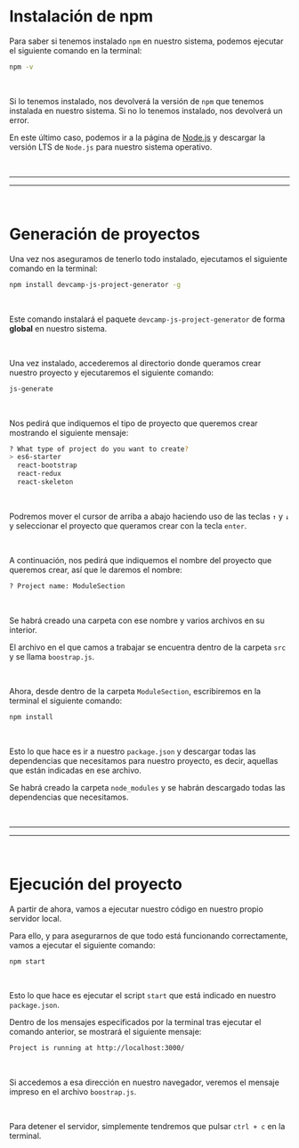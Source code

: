 # Instalación de npm

Para saber si tenemos instalado `npm` en nuestro sistema, podemos ejecutar el siguiente comando en la terminal:

```bash
npm -v
```

<br>

Si lo tenemos instalado, nos devolverá la versión de `npm` que tenemos instalada en nuestro sistema. Si no lo tenemos instalado, nos devolverá un error.

En este último caso, podemos ir a la página de [Node.js](https://nodejs.org/es/) y descargar la versión LTS de `Node.js` para nuestro sistema operativo.


<br><hr>
<hr><br>


# Generación de proyectos

Una vez nos aseguramos de tenerlo todo instalado, ejecutamos el siguiente comando en la terminal:

```bash
npm install devcamp-js-project-generator -g
```

<br>

Este comando instalará el paquete `devcamp-js-project-generator` de forma **global** en nuestro sistema.

<br>

Una vez instalado, accederemos al directorio donde queramos crear nuestro proyecto y ejecutaremos el siguiente comando:

```bash
js-generate
```

<br>

Nos pedirá que indiquemos el tipo de proyecto que queremos crear mostrando el siguiente mensaje:

```bash
? What type of project do you want to create?
> es6-starter
  react-bootstrap
  react-redux
  react-skeleton
```

<br>

Podremos mover el cursor de arriba a abajo haciendo uso de las teclas `↑` y `↓` y seleccionar el proyecto que queramos crear con la tecla `enter`.

<br>

A continuación, nos pedirá que indiquemos el nombre del proyecto que queremos crear, así que le daremos el nombre:

```bash
? Project name: ModuleSection
```

<br>

Se habrá creado una carpeta con ese nombre y varios archivos en su interior.

El archivo en el que camos a trabajar se encuentra dentro de la carpeta `src` y se llama `boostrap.js`.

<br>

Ahora, desde dentro de la carpeta `ModuleSection`, escribiremos en la terminal el siguiente comando:

```bash
npm install
```

<br>

Esto lo que hace es ir a nuestro `package.json` y descargar todas las dependencias que necesitamos para nuestro proyecto, es decir, aquellas que están indicadas en ese archivo.

Se habrá creado la carpeta `node_modules` y se habrán descargado todas las dependencias que necesitamos.


<br><hr>
<hr><br>


# Ejecución del proyecto

A partir de ahora, vamos a ejecutar nuestro código en nuestro propio servidor local.

Para ello, y para asegurarnos de que todo está funcionando correctamente, vamos a ejecutar el siguiente comando:

```bash
npm start
```

<br>

Esto lo que hace es ejecutar el script `start` que está indicado en nuestro `package.json`.

Dentro de los mensajes especificados por la terminal tras ejecutar el comando anterior, se mostrará el siguiente mensaje:

```bash
Project is running at http://localhost:3000/
```

<br>

Si accedemos a esa dirección en nuestro navegador, veremos el mensaje impreso en el archivo `boostrap.js`.

<br>

Para detener el servidor, simplemente tendremos que pulsar `ctrl + c` en la terminal.
